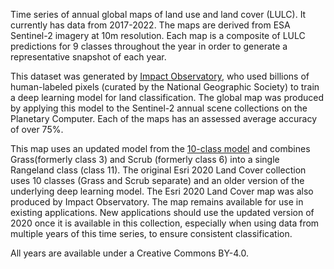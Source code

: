 Time series of annual global maps of land use and land cover (LULC). It currently has data from 2017-2022. The maps are derived from ESA Sentinel-2 imagery at 10m resolution. Each map is a composite of LULC predictions for 9 classes throughout the year in order to generate a representative snapshot of each year.

This dataset was generated by [Impact Observatory](http://impactobservatory.com/), who used billions of human-labeled pixels (curated by the National Geographic Society) to train a deep learning model for land classification. The global map was produced by applying this model to the Sentinel-2 annual scene collections on the Planetary Computer. Each of the maps has an assessed average accuracy of over 75%.

This map uses an updated model from the [10-class model](https://planetarycomputer.microsoft.com/dataset/io-lulc) and combines Grass(formerly class 3) and Scrub (formerly class 6) into a single Rangeland class (class 11). The original Esri 2020 Land Cover collection uses 10 classes (Grass and Scrub separate) and an older version of the underlying deep learning model.  The Esri 2020 Land Cover map was also produced by Impact Observatory.  The map remains available for use in existing applications. New applications should use the updated version of 2020 once it is available in this collection, especially when using data from multiple years of this time series, to ensure consistent classification.

All years are available under a Creative Commons BY-4.0.